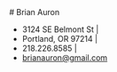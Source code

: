 <div class='row' id='contact'>
# Brian Auron

- 3124 SE Belmont St |
- Portland, OR 97214 |
- 218.226.8585 |
- brianauron@gmail.com
</div>

